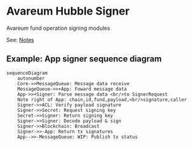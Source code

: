 # Avareum Hubble Signer

Avareum fund operation signing modules

See: [Notes](/note.md)

## Example: App signer sequence diagram

```mermaid
sequenceDiagram
    autonumber
    Core->>MessageQueue: Message data receive
    MessageQueue->>+App: Foward message data
    App->>+Signer: Parse message data <br/>to SignerRequest
    Note right of App: chain,id,fund,payload,<br/>signature,caller
    Signer->>ACL: Verify payload signature
    Signer->>Secret: Request signing key
    Secret->>Signer: Return signing key
    Signer->>Signer: Decode payload & sign
    Signer->>Blockchain: Broadcast
    Signer->>-App: Return tx signatures
    App-->>-MessageQueue: WIP: Publish tx status
```
